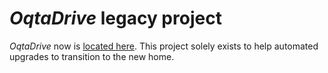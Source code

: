 # *OqtaDrive* legacy project

*OqtaDrive* now is [located here](https://codeberg.org/xelalexv/oqtadrive). This project solely exists to help automated upgrades to transition to the new home.
